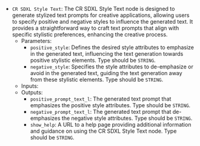 - `CR SDXL Style Text`: The CR SDXL Style Text node is designed to generate stylized text prompts for creative applications, allowing users to specify positive and negative styles to influence the generated text. It provides a straightforward way to craft text prompts that align with specific stylistic preferences, enhancing the creative process.
    - Parameters:
        - `positive_style`: Defines the desired style attributes to emphasize in the generated text, influencing the text generation towards positive stylistic elements. Type should be `STRING`.
        - `negative_style`: Specifies the style attributes to de-emphasize or avoid in the generated text, guiding the text generation away from these stylistic elements. Type should be `STRING`.
    - Inputs:
    - Outputs:
        - `positive_prompt_text_l`: The generated text prompt that emphasizes the positive style attributes. Type should be `STRING`.
        - `negative_prompt_text_l`: The generated text prompt that de-emphasizes the negative style attributes. Type should be `STRING`.
        - `show_help`: A URL to a help page providing additional information and guidance on using the CR SDXL Style Text node. Type should be `STRING`.
